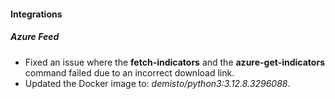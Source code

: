 
#### Integrations

##### Azure Feed

- Fixed an issue where the **fetch-indicators** and the **azure-get-indicators** command failed due to an incorrect download link.
- Updated the Docker image to: *demisto/python3:3.12.8.3296088*.